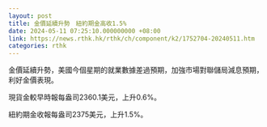 ```yaml
---
layout: post
title: 金價延續升勢　紐約期金高收1.5%
date: 2024-05-11 07:25:10.000000000 +08:00
link: https://news.rthk.hk/rthk/ch/component/k2/1752704-20240511.htm
categories: rthk
---
```


金價延續升勢，美國今個星期的就業數據差過預期，加強市場對聯儲局減息預期，利好金價表現。

現貨金較早時報每盎司2360.1美元，上升0.6%。

紐約期金收報每盎司2375美元，上升1.5%。
